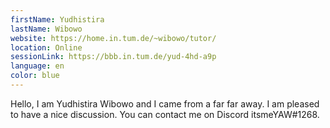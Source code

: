 ```yaml
---
firstName: Yudhistira
lastName: Wibowo
website: https://home.in.tum.de/~wibowo/tutor/
location: Online
sessionLink: https://bbb.in.tum.de/yud-4hd-a9p
language: en
color: blue
---
```


Hello,
I am Yudhistira Wibowo and I came from a far far away. I am pleased to have a nice discussion. You can contact me on Discord itsmeYAW#1268.
